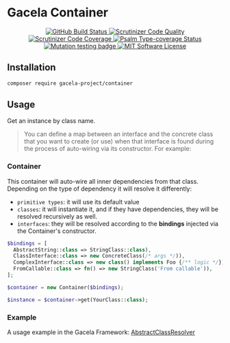 # Gacela Container

<p align="center">
  <a href="https://github.com/gacela-project/container/actions">
    <img src="https://github.com/gacela-project/container/workflows/CI/badge.svg" alt="GitHub Build Status">
  </a>
  <a href="https://scrutinizer-ci.com/g/gacela-project/container/?branch=main">
    <img src="https://scrutinizer-ci.com/g/gacela-project/container/badges/quality-score.png?b=main" alt="Scrutinizer Code Quality">
  </a>
  <a href="https://scrutinizer-ci.com/g/gacela-project/container/?branch=main">
    <img src="https://scrutinizer-ci.com/g/gacela-project/container/badges/coverage.png?b=main" alt="Scrutinizer Code Coverage">
  </a>
  <a href="https://shepherd.dev/github/gacela-project/container">
    <img src="https://shepherd.dev/github/gacela-project/container/coverage.svg" alt="Psalm Type-coverage Status">
  </a>
  <a href="https://dashboard.stryker-mutator.io/reports/github.com/gacela-project/container/main">
    <img src="https://img.shields.io/endpoint?style=flat&url=https%3A%2F%2Fbadge-api.stryker-mutator.io%2Fgithub.com%2Fgacela-project%2Fcontainer%2Fmain" alt="Mutation testing badge">
  </a>
  <a href="https://github.com/gacela-project/container/blob/master/LICENSE">
    <img src="https://img.shields.io/badge/License-MIT-green.svg" alt="MIT Software License">
  </a>
</p>

## Installation

```bash
composer require gacela-project/container
```

## Usage

Get an instance by class name.

> You can define a map between an interface and the concrete class that you want to create (or use) when that interface is found during the process of auto-wiring via its constructor. For example:

### Container

This container will auto-wire all inner dependencies from that class. Depending on the type of dependency it will resolve it differently:
- `primitive types`: it will use its default value
- `classes`: it will instantiate it, and if they have dependencies, they will be resolved recursively as well.
- `interfaces`: they will be resolved according to the **bindings** injected via the Container's constructor.

```php
$bindings = [
  AbstractString::class => StringClass::class),
  ClassInterface::class => new ConcreteClass(/* args */)),
  ComplexInterface::class => new class() implements Foo {/** logic */}),
  FromCallable::class => fn() => new StringClass('From callable')),
];

$container = new Container($bindings);

$instance = $container->get(YourClass::class);
```

### Example

A usage example in the Gacela Framework: [AbstractClassResolver](https://github.com/gacela-project/gacela/blob/main/src/Framework/ClassResolver/AbstractClassResolver.php#L142)

